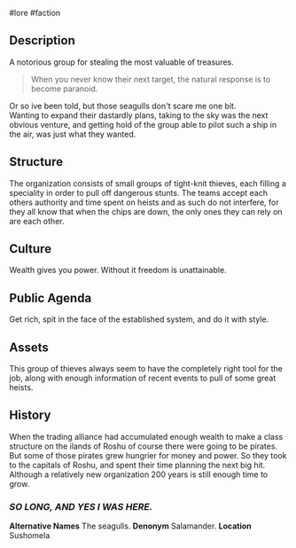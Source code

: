 #lore #faction 
## Description
A notorious group for stealing the most valuable of treasures.

> When you never know their next target, the natural response is to become paranoid.

Or so ive been told, but those seagulls don't scare me one bit.  
Wanting to expand their dastardly plans, taking to the sky was the next obvious venture, and getting hold of the group able to pilot such a ship in the air, was just what they wanted.

## Structure

The organization consists of small groups of tight-knit thieves, each filling a speciality in order to pull off dangerous stunts. The teams accept each others authority and time spent on heists and as such do not interfere, for they all know that when the chips are down, the only ones they can rely on are each other.

## Culture

Wealth gives you power. Without it freedom is unattainable.

## Public Agenda

Get rich, spit in the face of the established system, and do it with style.

## Assets

This group of thieves always seem to have the completely right tool for the job, along with enough information of recent events to pull of some great heists.

## History

When the trading alliance had accumulated enough wealth to make a class structure on the ilands of Roshu of course there were going to be pirates. But some of those pirates grew hungrier for money and power. So they took to the capitals of Roshu, and spent their time planning the next big hit. Although a relatively new organization 200 years is still enough time to grow.
### _SO LONG, AND YES I WAS HERE._

**Alternative Names**
The seagulls.
**Denonym**
Salamander.
**Location**
Sushomela